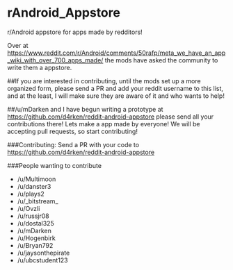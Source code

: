 # rAndroid_Appstore
r/Android appstore for apps made by redditors!

Over at 
https://www.reddit.com/r/Android/comments/50rafp/meta_we_have_an_app_wiki_with_over_700_apps_made/ 
the mods have asked the community to write them a appstore.

##If you are interested in contributing, until the mods set up a more 
organized form, please send a PR and add your reddit username to this 
list, and at the least, I will make sure they are aware of it and who 
wants to help!

##/u/mDarken and I have begun writing a prototype at https://github.com/d4rken/reddit-android-appstore please send all your contributions there! Lets make a app made by everyone! We will be accepting pull requests, so start contributing!

###Contributing:
Send a PR with your code to https://github.com/d4rken/reddit-android-appstore

###People wanting to contribute
* /u/Multimoon
* /u/danster3
* /u/plays2
* /u/\_bitstream\_
* /u/Ovzli
* /u/russjr08
* /u/dostal325
* /u/mDarken
* /u/Hogenbirk
* /u/Bryan792
* /u/jaysonthepirate
* /u/ubcstudent123
